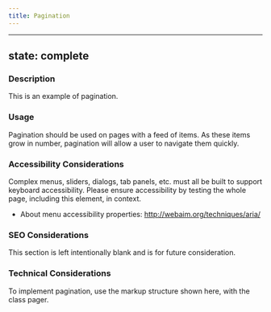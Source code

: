 ```yaml
---
title: Pagination
---
```


---
state: complete
---

### Description
This is an example of pagination.

### Usage
Pagination should be used on pages with a feed of items. As these items grow in number, pagination will allow a user to navigate them quickly.

### Accessibility Considerations
Complex menus, sliders, dialogs, tab panels, etc. must all be built to support keyboard accessibility. Please ensure accessibility by testing the whole page, including this element, in context.

* About menu accessibility properties: http://webaim.org/techniques/aria/

### SEO Considerations
This section is left intentionally blank and is for future consideration.

### Technical Considerations
To implement pagination, use the markup structure shown here, with the class pager.
